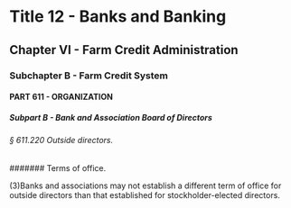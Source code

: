 
# Title 12 - Banks and Banking
## Chapter VI - Farm Credit Administration
### Subchapter B - Farm Credit System
#### PART 611 - ORGANIZATION
##### Subpart B - Bank and Association Board of Directors
###### § 611.220 Outside directors.
####### Terms of office.

(3)Banks and associations may not establish a different term of office for outside directors than that established for stockholder-elected directors.
